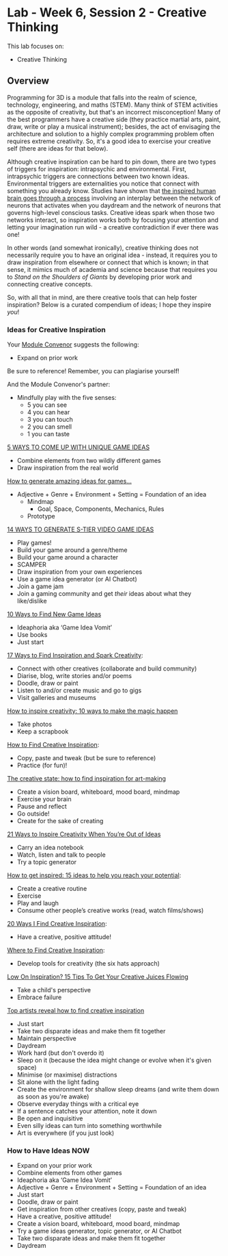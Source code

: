# Lab - Week 6, Session 2 - Creative Thinking

This lab focuses on:

+ Creative Thinking

## Overview

Programming for 3D is a module that falls into the realm of science, technology, engineering, and maths (STEM). Many think of STEM activities as the opposite of creativity, but that's an incorrect misconception! Many of the best programmers have a creative side (they practice martial arts, paint, draw, write or play a musical instrument); besides, the act of envisaging the architecture and solution to a highly complex programming problem often requires extreme creativity. So, it's a good idea to exercise your creative self (there are ideas for that below).

Although creative inspiration can be hard to pin down, there are two types of triggers for inspiration: intrapsychic and environmental. First, intrapsychic triggers are connections between two known ideas. Environmental triggers are externalities you notice that connect with something you already know. Studies have shown that [the inspired human brain goes through a process](https://www.betterup.com/blog/how-to-get-inspired/) involving an interplay between the network of neurons that activates when you daydream and the network of neurons that governs high-level conscious tasks. Creative ideas spark when those two networks interact, so inspiration works both by focusing your attention and letting your imagination run wild - a creative contradiction if ever there was one!

In other words (and somewhat ironically), creative thinking does not necessarily require you to have an original idea - instead, it requires you to draw inspiration from elsewhere or connect that which is known; in that sense, it mimics much of academia and science because that requires you to _Stand on the Shoulders of Giants_ by developing prior work and connecting creative concepts.

So, with all that in mind, are there creative tools that can help foster inspiration? Below is a curated compendium of ideas; I hope they inspire _you_!

### Ideas for Creative Inspiration

Your [Module Convenor](https://glowkeeper.github.io/) suggests the following:

+ Expand on prior work

Be sure to reference! Remember, you can plagiarise yourself!

And the Module Convenor's partner:

+ Mindfully play with the five senses:
  + 5 you can see
  + 4 you can hear
  + 3 you can touch
  + 2 you can smell
  + 1 you can taste

[5 WAYS TO COME UP WITH UNIQUE GAME IDEAS](https://www.juegostudio.com/blog/5-ways-to-come-up-with-unique-game-ideas)

+ Combine elements from two wildly different games
+ Draw inspiration from the real world

[How to generate amazing ideas for games...](https://intogames.org/news/generating-great-game-ideas-guide/)

+ Adjective + Genre + Environment + Setting = Foundation of an idea
  + Mindmap
    + Goal, Space, Components, Mechanics, Rules
  + Prototype

[14 WAYS TO GENERATE S-TIER VIDEO GAME IDEAS](https://gamemaker.io/en/blog/video-game-ideas)

+ Play games!
+ Build your game around a genre/theme
+ Build your game around a character
+ SCAMPER
+ Draw inspiration from your own experiences
+ Use a game idea generator (or AI Chatbot)
+ Join a game jam
+ Join a gaming community and get _their_ ideas about what they like/dislike

[10 Ways to Find New Game Ideas](https://www.gamedesigning.org/gaming/game-ideas/)

+ Ideaphoria aka ‘Game Idea Vomit’
+ Use books
+ Just start

[17 Ways to Find Inspiration and Spark Creativity](https://www.skillshare.com/en/blog/17-ways-to-find-inspiration-and-spark-creativity/):

+ Connect with other creatives (collaborate and build community)
+ Diarise, blog, write stories and/or poems
+ Doodle, draw or paint
+ Listen to and/or create music and go to gigs
+ Visit galleries and museums

[How to inspire creativity: 10 ways to make the magic happen](https://business.talenthouse.com/post/how-to-be-creative-advice)

+ Take photos
+ Keep a scrapbook

[How to Find Creative Inspiration](https://yesimadesigner.com/how-to-find-creative-inspiration/):

+ Copy, paste and tweak (but be sure to reference)
+ Practice (for fun)!

[The creative state: how to find inspiration for art-making](https://www.artsymposia.com/article/inspiration-for-art)

+ Create a vision board, whiteboard, mood board, mindmap
+ Exercise your brain
+ Pause and reflect
+ Go outside!
+ Create for the sake of creating

[21 Ways to Inspire Creativity When You’re Out of Ideas](https://www.grammarly.com/blog/ways-to-inspire-creativity/)

+ Carry an idea notebook
+ Watch, listen and talk to people
+ Try a topic generator

[How to get inspired: 15 ideas to help you reach your potential](https://www.betterup.com/blog/how-to-get-inspired/):

+ Create a creative routine
+ Exercise
+ Play and laugh
+ Consume other people’s creative works (read, watch films/shows)

[20 Ways I Find Creative Inspiration](https://roomfortuesday.com/20-ways-i-find-creative-inspiration/):

+ Have a creative, positive attitude!

[Where to Find Creative Inspiration](https://www.jeffbullas.com/creative-inspiration/):

+ Develop tools for creativity (the six hats approach)

[Low On Inspiration? 15 Tips To Get Your Creative Juices Flowing](https://www.forbes.com/sites/forbesbusinesscouncil/2023/03/17/low-on-inspiration-15-tips-to-get-your-creative-juices-flowing/)

+ Take a child's perspective
+ Embrace failure

[Top artists reveal how to find creative inspiration](https://www.theguardian.com/culture/2012/jan/02/top-artists-creative-inspiration)

+ Just start
+ Take two disparate ideas and make them fit together
+ Maintain perspective
+ Daydream
+ Work hard (but don't overdo it)
+ Sleep on it (because the idea might change or evolve when it's given space)
+ Minimise (or maximise) distractions
+ Sit alone with the light fading
+ Create the environment for shallow sleep dreams (and write them down as soon as you're awake)
+ Observe everyday things with a critical eye
+ If a sentence catches your attention, note it down
+ Be open and inquisitive
+ Even silly ideas can turn into something worthwhile
+ Art is everywhere (if you just look)

### How to Have Ideas NOW

+ Expand on your prior work
+ Combine elements from other games
+ Ideaphoria aka ‘Game Idea Vomit’
+ Adjective + Genre + Environment + Setting = Foundation of an idea
+ Just start
+ Doodle, draw or paint
+ Get inspiration from other creatives (copy, paste and tweak)
+ Have a creative, positive attitude!
+ Create a vision board, whiteboard, mood board, mindmap
+ Try a game ideas generator, topic generator, or AI Chatbot
+ Take two disparate ideas and make them fit together
+ Daydream
